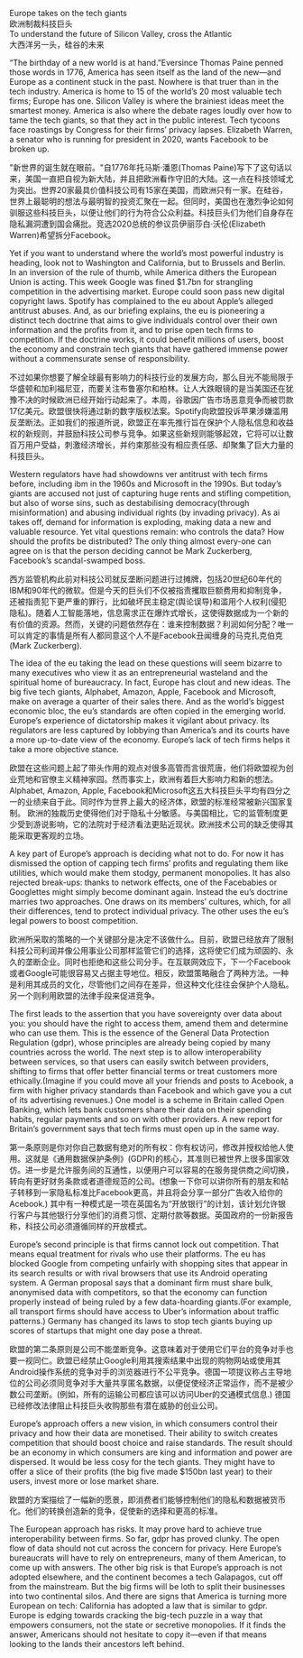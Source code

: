 Europe takes on the tech giants  
欧洲制裁科技巨头  
To understand the future of Silicon Valley, cross the Atlantic  
大西洋另一头，硅谷的未来  

“The birthday of a new world is at hand.”Eversince Thomas Paine penned those words in 1776, America has seen itself as the land of the new—and Europe as a continent stuck in the past. Nowhere is that truer than in the tech industry. America is home to 15 of the world’s 20 most valuable tech firms; Europe has one. Silicon Valley is where the brainiest ideas meet the smartest money. America is also where the debate rages loudly over how to tame the tech giants, so that they act in the public interest. Tech tycoons face roastings by Congress for their firms’ privacy lapses. Elizabeth Warren, a senator who is running for president in 2020, wants Facebook to be broken up.

"新世界的诞生就在眼前。"自1776年托马斯·潘恩(Thomas Paine)写下了这句话以来，美国一直把自视为新大陆，并且把欧洲看作守旧的大陆。这一点在科技领域尤为突出。世界20家最具价值科技公司有15家在美国，而欧洲只有一家。在硅谷，世界上最聪明的想法与最明智的投资汇聚在一起。但同时，美国也在激烈争论如何驯服这些科技巨头，以便让他们的行为符合公众利益。科技巨头们为他们自身存在隐私漏洞遭到国会痛批。竞选2020总统的参议员伊丽莎白·沃伦(Elizabeth Warren)希望拆分Facebook。

Yet if you want to understand where the world’s most powerful industry is heading, look not to Washington and California, but to Brussels and Berlin. In an inversion of the rule of thumb, while America dithers the European Union is acting. This week Google was fined $1.7bn for strangling competition in the advertising market. Europe could soon pass new digital copyright laws. Spotify has complained to the eu about Apple’s alleged antitrust abuses. And, as our briefing explains, the eu is pioneering a distinct tech doctrine that aims to give individuals control over their own information and the profits from it, and to prise open tech firms to competition. If the doctrine works, it could benefit millions of users, boost the economy and constrain tech giants that have gathered immense power without a commensurate sense of responsibility.

不过如果你想要了解全球最有影响力的科技行业的发展方向，那么目光不能局限于华盛顿和加利福尼亚，而要关注布鲁塞尔和柏林。让人大跌眼镜的是当美国还在犹豫不决的时候欧洲已经开始行动起来了。本周，谷歌因广告市场恶意竞争而被罚款17亿美元。欧盟很快将通过新的数字版权法案。Spotify向欧盟投诉苹果涉嫌滥用反垄断法。正如我们的报道所说，欧盟正在率先推行旨在保护个人隐私信息和收益权的新规则，并鼓励科技公司参与竞争。如果这些新规则能够起效，它将可以让数百万用户受益，刺激经济增长，并约束那些没有相应责任感、却聚集了巨大力量的科技巨头。

Western regulators have had showdowns ver antitrust with tech firms before, including ibm in the 1960s and Microsoft in the 1990s. But
today’s giants are accused not just of capturing huge rents and stifling competition, but also of worse sins, such as destabilising democracy(through misinformation) and abusing individual rights (by invading privacy). As ai takes off, demand for information is exploding, making data a new and valuable resource. Yet vital questions remain: who controls the data? How should the profits be distributed? The only thing almost every-one can agree on is that the person deciding cannot be Mark Zuckerberg, Facebook’s scandal-swamped boss.

西方监管机构此前对科技公司就反垄断问题进行过摊牌，包括20世纪60年代的IBM和90年代的微软。但是今天的巨头们不仅被指责攫取巨额费用和抑制竞争，还被指责犯下更严重的罪行，比如破坏民主稳定(舆论误导)和滥用个人权利(侵犯隐私)。随着人工智能落地，信息需求正在爆炸式增长，这使得数据成为一个新的有价值的资源。然而，关键的问题依然存在：谁来控制数据？利润如何分配？唯一可以肯定的事情是所有人都同意这个人不是Facebook丑闻缠身的马克扎克伯克(Mark Zuckerberg).

The idea of the eu taking the lead on these questions will seem bizarre to many executives who view it as an entrepreneurial wasteland and the spiritual home of bureaucracy. In fact, Europe has clout and new ideas. The big five tech giants, Alphabet, Amazon, Apple, Facebook and Microsoft, make on average a quarter of their sales there. And as the world’s biggest economic bloc, the eu’s standards are often copied in the emerging world.
Europe’s experience of dictatorship makes it vigilant about privacy. Its regulators are less captured by lobbying than America’s and its courts have a more up-to-date view of the economy. Europe’s lack of tech firms helps it take a more objective stance.

欧盟在这些问题上起了带头作用的观点对很多高管而言很荒唐，他们将欧盟视为创业荒地和官僚主义精神家园。然而事实上，欧洲有着巨大影响力和新的想法。Alphabet, Amazon, Apple, Facebook和Microsoft这五大科技巨头平均有四分之一的业绩来自于此。同时作为世界上最大的经济体，欧盟的标准经常被新兴国家复制。
欧洲的独裁历史使得他们对于隐私十分敏感。与美国相比，它的监管制度更少受到游说影响，它的法院对于经济看法更贴近现状。欧洲技术公司的缺乏使得其能采取更客观的立场。

A key part of Europe’s approach is deciding what not to do. For now it has dismissed the option of capping tech firms’ profits and regulating them like utilities, which would make them stodgy, permanent monopolies. It has also rejected break-ups: thanks to network effects, one of the Facebabies or Googlettes might simply become dominant again. Instead the eu’s doctrine marries two approaches. One draws on its members’ cultures, which, for all their differences, tend to protect individual privacy. The other uses the eu’s legal powers to boost competition.

欧洲所采取的策略的一个关键部分是决定不该做什么。目前，欧盟已经放弃了限制科技公司利润并像公用事业公司那样监管它们的选择，这将使它们成为顽固的、永久的垄断企业。同时也拒绝和这些公司分手。在互联网效应下，下一个Facebook或者Google可能很容易又占据主导地位。相反，欧盟策略融合了两种方法。一种是利用其成员的文化，尽管他们之间存在差异，但这种文化往往会保护个人隐私。另一个则利用欧盟的法律手段来促进竞争。

The first leads to the assertion that you have sovereignty over data about you: you should have the right to access them, amend them and determine who can use them. This is the essence of the General Data Protection Regulation (gdpr), whose principles are already being copied by many countries across the world. The next step is to allow interoperability between services, so that users can easily switch between providers, shifting to firms that offer better financial terms or treat customers more ethically.(Imagine if you could move all your friends and posts to Acebook, a firm with higher privacy standards than Facebook and which gave you a cut of its advertising revenues.) One model is a scheme in Britain called Open Banking, which lets bank customers share their data on their spending habits, regular payments and so on with other providers. A new report for Britain’s government says that tech firms must open up in the same way.

第一条原则是你对你自己数据有绝对的所有权：你有权访问，修改并授权给他人使用。这就是《通用数据保护条例》(GDPR)的核心，其准则已被世界上很多国家效仿。进一步是允许服务间的互通性，以便用户可以容易的在服务提供商之间切换，转向有更好财务条款或者道德规范的公司。(想象一下你可以讲你所有的朋友和帖子转移到一家隐私标准比Facebook更高，并且将会分享一部分广告收入给你的Acebook.) 其中有一种模式是一项在英国名为“开放银行”的计划，该计划允许银行客户与其他银行分享他们的消费习惯、定期付款等数据。英国政府的一份新报告称，科技公司必须遵循同样的开放模式。

Europe’s second principle is that firms cannot lock out competition. That means equal treatment for rivals who use their platforms. The eu has blocked Google from competing unfairly with shopping sites that appear in its search results or with rival browsers that use its Android operating system. A German proposal says that a dominant firm must share bulk, anonymised data with competitors, so that the economy can function properly instead of being ruled by a few data-hoarding giants.(For example, all transport firms should have access to Uber’s information about traffic patterns.) Germany has changed its laws to stop tech giants buying up scores of startups that might one day pose a threat.

欧盟的第二条原则是公司不能垄断竞争。这意味着对于使用它们平台的竞争对手也要一视同仁。欧盟已经禁止Google利用其搜索结果中出现的购物网站或使用其Android操作系统的竞争对手的浏览器进行不公平竞争。德国一项提议称占主导地位的公司必须同竞争对手大量共享匿名数据，以便促使经济正常运作，而不是被少数公司垄断。(例如，所有的运输公司都应该可以访问Uber的交通模式信息.) 德国已经修改法律阻止科技巨头收购那些有潜在威胁的创业公司。

Europe’s approach offers a new vision, in which consumers control their privacy and how their data are monetised. Their ability to switch creates competition that should boost choice and raise standards. The result should be an economy in which consumers are king and information and power are dispersed. It would be less cosy for the tech giants. They might have to offer a slice of their profits (the big five made $150bn last year) to their users, invest more or lose market share.

欧盟的方案描绘了一幅新的愿景，即消费者们能够控制他们的隐私和数据被货币化。他们的转换创造新的竞争，促使新的选择和更高的标准。

The European approach has risks. It may prove hard to achieve true interoperability between firms. So far, gdpr has proved clunky. The open flow of data should not cut across the concern for privacy. Here Europe’s bureaucrats will have to rely on entrepreneurs, many of them American, to come up with answers. The other big risk is that Europe’s approach is not adopted elsewhere, and the continent becomes a tech Galapagos, cut off
from the mainstream. But the big firms will be loth to split their businesses into two continental silos. And there are signs that America is turning more European on tech: California has adopted a law that is similar to gdpr. Europe is edging towards cracking the big-tech puzzle in a way that empowers consumers, not the state or secretive monopolies. If it finds the answer, Americans should not hesitate to copy it—even if that means looking to the lands their ancestors left behind. 

